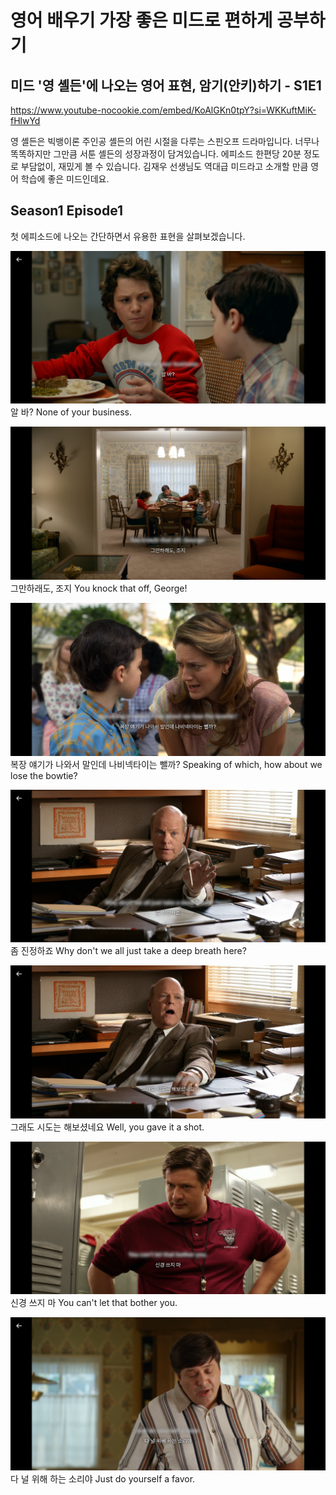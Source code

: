 # 영어 배우기 가장 좋은 미드로 편하게 공부하기
## 미드 '영 셸든'에 나오는 영어 표현, 암기(안키)하기 - S1E1

https://www.youtube-nocookie.com/embed/KoAlGKn0tpY?si=WKKuftMiK-fHlwYd

영 셸든은 빅뱅이론 주인공 셸든의 어린 시절을 다루는 스핀오프 드라마입니다. 
너무나 똑똑하지만 그만큼 서툰 셸든의 성장과정이 담겨있습니다. 에피소드 한편당 20분 정도로 부담없이, 재밌게 볼 수 있습니다. 김재우 선생님도 역대급 미드라고 소개할 만큼 영어 학습에 좋은 미드인데요. 
## Season1 Episode1

첫 에피소드에 나오는 간단하면서 유용한 표현을 살펴보겠습니다. 

![YS0101-0152](assets/post-images/YS0101-0152.png)
알 바?
None of your business.

![YS0101-0337](assets/post-images/YS0101-0337.png)
그만하래도, 조지
You knock that off, George!

![YS0101-0954](assets/post-images/YS0101-0954.png)
복장 얘기가 나와서 말인데 나비넥타이는 뺄까?
Speaking of which, how about we lose the bowtie?

![YS0101-1247](assets/post-images/YS0101-1247.png)
좀 진정하죠
Why don't we all just take a deep breath here?

![YS0101-1414](assets/post-images/YS0101-1414.png)
그래도 시도는 해보셨네요
Well, you gave it a shot.

![YS0101-1634](assets/post-images/YS0101-1634.png)
신경 쓰지 마
You can't let that bother you.

![YS0101-1905](assets/post-images/YS0101-1905.png)
다 널 위해 하는 소리야
Just do yourself a favor.